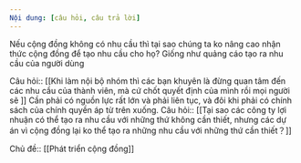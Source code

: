 ```yaml
---
Nội dung: [câu hỏi, câu trả lời]
---
```


Nếu cộng đồng không có nhu cầu thì tại sao chúng ta ko nâng cao nhận thức cộng đồng để tạo nhu cầu cho họ? Giống như quảng cáo tạo ra nhu cầu của người dùng

Câu hỏi:: [[Khi làm nội bộ nhóm thì các bạn khuyên là đừng quan tâm đến các nhu cầu của thành viên, mà cứ chốt quyết định của mình rồi mọi người sẽ ]]
Cần phải có nguồn lực rất lớn và phải liên tục, và đôi khi phải có chính sách của chính quyền áp từ trên xuống. 
Câu hỏi:: [[Tại sao các công ty lợi nhuận có thể tạo ra nhu cầu với những thứ không cần thiết, nhưng các dự án vì cộng đồng lại ko thể tạo ra những nhu cầu với những thứ cần thiết？]]

Chủ đề:: [[Phát triển cộng đồng]]